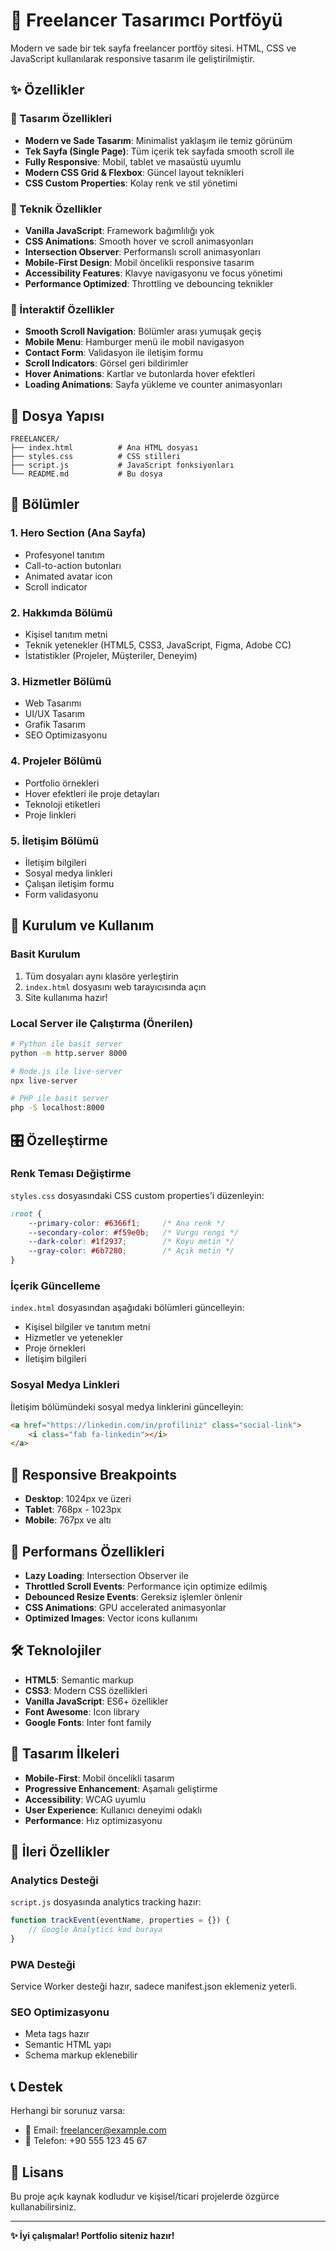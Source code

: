 # 🎨 Freelancer Tasarımcı Portföyü

Modern ve sade bir tek sayfa freelancer portföy sitesi. HTML, CSS ve JavaScript kullanılarak responsive tasarım ile geliştirilmiştir.

## ✨ Özellikler

### 🎯 Tasarım Özellikleri
- **Modern ve Sade Tasarım**: Minimalist yaklaşım ile temiz görünüm
- **Tek Sayfa (Single Page)**: Tüm içerik tek sayfada smooth scroll ile
- **Fully Responsive**: Mobil, tablet ve masaüstü uyumlu
- **Modern CSS Grid & Flexbox**: Güncel layout teknikleri
- **CSS Custom Properties**: Kolay renk ve stil yönetimi

### 🚀 Teknik Özellikler
- **Vanilla JavaScript**: Framework bağımlılığı yok
- **CSS Animations**: Smooth hover ve scroll animasyonları
- **Intersection Observer**: Performanslı scroll animasyonları
- **Mobile-First Design**: Mobil öncelikli responsive tasarım
- **Accessibility Features**: Klavye navigasyonu ve focus yönetimi
- **Performance Optimized**: Throttling ve debouncing teknikler

### 📱 İnteraktif Özellikler
- **Smooth Scroll Navigation**: Bölümler arası yumuşak geçiş
- **Mobile Menu**: Hamburger menü ile mobil navigasyon
- **Contact Form**: Validasyon ile iletişim formu
- **Scroll Indicators**: Görsel geri bildirimler
- **Hover Animations**: Kartlar ve butonlarda hover efektleri
- **Loading Animations**: Sayfa yükleme ve counter animasyonları

## 📂 Dosya Yapısı

```
FREELANCER/
├── index.html          # Ana HTML dosyası
├── styles.css          # CSS stilleri
├── script.js           # JavaScript fonksiyonları
└── README.md           # Bu dosya
```

## 🎨 Bölümler

### 1. **Hero Section (Ana Sayfa)**
- Profesyonel tanıtım
- Call-to-action butonları
- Animated avatar icon
- Scroll indicator

### 2. **Hakkımda Bölümü**
- Kişisel tanıtım metni
- Teknik yetenekler (HTML5, CSS3, JavaScript, Figma, Adobe CC)
- İstatistikler (Projeler, Müşteriler, Deneyim)

### 3. **Hizmetler Bölümü**
- Web Tasarımı
- UI/UX Tasarım
- Grafik Tasarım
- SEO Optimizasyonu

### 4. **Projeler Bölümü**
- Portfolio örnekleri
- Hover efektleri ile proje detayları
- Teknoloji etiketleri
- Proje linkleri

### 5. **İletişim Bölümü**
- İletişim bilgileri
- Sosyal medya linkleri
- Çalışan iletişim formu
- Form validasyonu

## 🚀 Kurulum ve Kullanım

### Basit Kurulum
1. Tüm dosyaları aynı klasöre yerleştirin
2. `index.html` dosyasını web tarayıcısında açın
3. Site kullanıma hazır!

### Local Server ile Çalıştırma (Önerilen)
```bash
# Python ile basit server
python -m http.server 8000

# Node.js ile live-server
npx live-server

# PHP ile basit server
php -S localhost:8000
```

## 🎛️ Özelleştirme

### Renk Teması Değiştirme
`styles.css` dosyasındaki CSS custom properties'i düzenleyin:

```css
:root {
    --primary-color: #6366f1;     /* Ana renk */
    --secondary-color: #f59e0b;   /* Vurgu rengi */
    --dark-color: #1f2937;        /* Koyu metin */
    --gray-color: #6b7280;        /* Açık metin */
}
```

### İçerik Güncelleme
`index.html` dosyasından aşağıdaki bölümleri güncelleyin:
- Kişisel bilgiler ve tanıtım metni
- Hizmetler ve yetenekler
- Proje örnekleri
- İletişim bilgileri

### Sosyal Medya Linkleri
İletişim bölümündeki sosyal medya linklerini güncelleyin:
```html
<a href="https://linkedin.com/in/profiliniz" class="social-link">
    <i class="fab fa-linkedin"></i>
</a>
```

## 📱 Responsive Breakpoints

- **Desktop**: 1024px ve üzeri
- **Tablet**: 768px - 1023px
- **Mobile**: 767px ve altı

## 🎯 Performans Özellikleri

- **Lazy Loading**: Intersection Observer ile
- **Throttled Scroll Events**: Performance için optimize edilmiş
- **Debounced Resize Events**: Gereksiz işlemler önlenir
- **CSS Animations**: GPU accelerated animasyonlar
- **Optimized Images**: Vector icons kullanımı

## 🛠️ Teknolojiler

- **HTML5**: Semantic markup
- **CSS3**: Modern CSS özellikleri
- **Vanilla JavaScript**: ES6+ özellikler
- **Font Awesome**: Icon library
- **Google Fonts**: Inter font family

## 🎨 Tasarım İlkeleri

- **Mobile-First**: Mobil öncelikli tasarım
- **Progressive Enhancement**: Aşamalı geliştirme
- **Accessibility**: WCAG uyumlu
- **User Experience**: Kullanıcı deneyimi odaklı
- **Performance**: Hız optimizasyonu

## 🚀 İleri Özellikler

### Analytics Desteği
`script.js` dosyasında analytics tracking hazır:
```javascript
function trackEvent(eventName, properties = {}) {
    // Google Analytics kod buraya
}
```

### PWA Desteği
Service Worker desteği hazır, sadece manifest.json eklemeniz yeterli.

### SEO Optimizasyonu
- Meta tags hazır
- Semantic HTML yapı
- Schema markup eklenebilir

## 📞 Destek

Herhangi bir sorunuz varsa:
- 📧 Email: freelancer@example.com
- 📱 Telefon: +90 555 123 45 67

## 📜 Lisans

Bu proje açık kaynak kodludur ve kişisel/ticari projelerde özgürce kullanabilirsiniz.

---

**✨ İyi çalışmalar! Portfolio siteniz hazır!** 